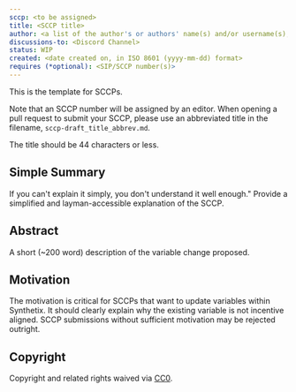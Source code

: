 ```yaml
---
sccp: <to be assigned>
title: <SCCP title>
author: <a list of the author's or authors' name(s) and/or username(s), or name(s) and email(s), e.g. (use with the parentheses or triangular brackets): FirstName LastName (@GitHubUsername), FirstName LastName <foo@bar.com>, FirstName (@GitHubUsername) and GitHubUsername (@GitHubUsername)>
discussions-to: <Discord Channel>
status: WIP
created: <date created on, in ISO 8601 (yyyy-mm-dd) format>
requires (*optional): <SIP/SCCP number(s)>
---
```


<!--You can leave these HTML comments in your merged SCCP and delete the visible duplicate text guides, they will not appear and may be helpful to refer to if you edit it again. This is the suggested template for new SCCPs. Note that an SCCP number will be assigned by an editor. When opening a pull request to submit your SCCP, please use an abbreviated title in the filename, `sccp-draft_title_abbrev.md`. The title should be 44 characters or less.-->
This is the template for SCCPs.

Note that an SCCP number will be assigned by an editor. When opening a pull request to submit your SCCP, please use an abbreviated title in the filename, `sccp-draft_title_abbrev.md`.

The title should be 44 characters or less.

## Simple Summary
<!--"If you can't explain it simply, you don't understand it well enough." Provide a simplified and layman-accessible explanation of the SCCP.-->
If you can't explain it simply, you don't understand it well enough." Provide a simplified and layman-accessible explanation of the SCCP.

## Abstract
<!--A short (~200 word) description of the variable change proposed.-->
A short (~200 word) description of the variable change proposed.

## Motivation
<!--The motivation is critical for SCCPs that want to update variables within Synthetix. It should clearly explain why the existing variable is not incentive aligned. SCCP submissions without sufficient motivation may be rejected outright.-->
The motivation is critical for SCCPs that want to update variables within Synthetix. It should clearly explain why the existing variable is not incentive aligned. SCCP submissions without sufficient motivation may be rejected outright.

## Copyright
Copyright and related rights waived via [CC0](https://creativecommons.org/publicdomain/zero/1.0/).
